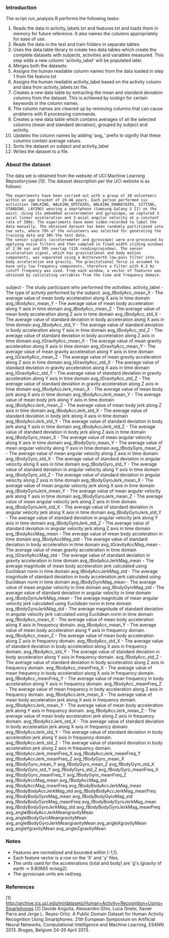 ### Introduction
The script run_analysis.R performs the following tasks:
1) Reads the data in activity_labels.txt and features.txt and loads them in memory for future reference. It also names the columns appropriately for ease of use.
2) Reads the data in the test and train folders in separate tables
3) Uses the data.table library to create two data tables which create the complete datasets with subjects, activities and variables measured. This step adds a new column 'activity_label' will be populated later.
4) Merges both the datasets.
5) Assigns the human readable column names from the data loaded in step 1 from file feature.txt
6) Assigns the human readable activity_label based on the activity column and data from activity_labels.txt file.
7) Creates a new data table by extracting the mean and standard deviation columns from the dataset. This is achieved by lookign for certain keywords in the column names.
8) The column names are cleaned up by removing columns that can cause problems with R processing commands.
9) Creates a new data table which contains averages of all the selected columns (mean and standard deviation), grouped by subject and activity.
10) Updates the column names by adding 'avg_' prefix to signify that these columns contain average values.
11) Sorts the dataset on subject and activity_label
12) Writes the dataset to a file.

### About the dataset
The data set is obtained from the website of UCI Machine Learning Repository(see [1]). The dataset description per the UCI website is as follows:
```
The experiments have been carried out with a group of 30 volunteers within an age bracket of 19-48 years. Each person performed six activities (WALKING, WALKING_UPSTAIRS, WALKING_DOWNSTAIRS, SITTING, STANDING, LAYING) wearing a smartphone (Samsung Galaxy S II) on the waist. Using its embedded accelerometer and gyroscope, we captured 3-axial linear acceleration and 3-axial angular velocity at a constant rate of 50Hz. The experiments have been video-recorded to label the data manually. The obtained dataset has been randomly partitioned into two sets, where 70% of the volunteers was selected for generating the training data and 30% the test data.
The sensor signals (accelerometer and gyroscope) were pre-processed by applying noise filters and then sampled in fixed-width sliding windows of 2.56 sec and 50% overlap (128 readings/window). The sensor acceleration signal, which has gravitational and body motion components, was separated using a Butterworth low-pass filter into body acceleration and gravity. The gravitational force is assumed to have only low frequency components, therefore a filter with 0.3 Hz cutoff frequency was used. From each window, a vector of features was obtained by calculating variables from the time and frequency domain.
```

###
subject - The study participant who performed the activities.
activity_label - The type of activity performed by the subject.
avg_tBodyAcc_mean_X - The average value of mean body acceleration along X axis in time domain
avg_tBodyAcc_mean_Y - The average value of mean body acceleration along Y axis in time domain
avg_tBodyAcc_mean_Z - The average value of mean body acceleration along Z axis in time domain
avg_tBodyAcc_std_X - The average value of standard deviation in body acceleration along X axis in time domain
avg_tBodyAcc_std_Y - The average value of standard deviation in body acceleration along Y axis in time domain
avg_tBodyAcc_std_Z - The average value of standard deviation in body acceleration along Z axis in time domain
avg_tGravityAcc_mean_X - The average value of mean gravity acceleration along X axis in time domain
avg_tGravityAcc_mean_Y - The average value of mean gravity acceleration along Y axis in time domain
avg_tGravityAcc_mean_Z - The average value of mean gravity acceleration along Z axis in time domain
avg_tGravityAcc_std_X - The average value of standard deviation in gravity acceleration along X axis in time domain
avg_tGravityAcc_std_Y - The average value of standard deviation in gravity acceleration along Y axis in time domain
avg_tGravityAcc_std_Z - The average value of standard deviation in gravity acceleration along Z axis in time domain
avg_tBodyAccJerk_mean_X - The average value of mean body jerk along X axis in time domain
avg_tBodyAccJerk_mean_Y - The average value of mean body jerk along Y axis in time domain
avg_tBodyAccJerk_mean_Z - The average value of mean body jerk along Z axis in time domain
avg_tBodyAccJerk_std_X - The average value of standard deviation in body jerk along X axis in time domain
avg_tBodyAccJerk_std_Y - The average value of standard deviation in body jerk along Y axis in time domain
avg_tBodyAccJerk_std_Z - The average value of standard deviation in body jerk along Z axis in time domain
avg_tBodyGyro_mean_X - The average value of mean angular velocity along X axis in time domain
avg_tBodyGyro_mean_Y - The average value of mean angular velocity along Y axis in time domain
avg_tBodyGyro_mean_Z - The average value of mean angular velocity along Z axis in time domain
avg_tBodyGyro_std_X - The average value of standard deviation in angular velocity along X axis in time domain
avg_tBodyGyro_std_Y - The average value of standard deviation in angular velocity along Y axis in time domain
avg_tBodyGyro_std_Z - The average value of standard deviation in angular velocity along Z axis in time domain
avg_tBodyGyroJerk_mean_X - The average value of mean angular velocity jerk along X axis in time domain
avg_tBodyGyroJerk_mean_Y - The average value of mean angular velocity jerk along Y axis in time domain
avg_tBodyGyroJerk_mean_Z - The average value of mean angular velocity jerk along Z axis in time domain
avg_tBodyGyroJerk_std_X - The average value of standard deviation in angular velocity jerk along X axis in time domain
avg_tBodyGyroJerk_std_Y - The average value of standard deviation in angular velocity jerk along Y axis in time domain
avg_tBodyGyroJerk_std_Z - The average value of standard deviation in angular velocity jerk along Z axis in time domain
avg_tBodyAccMag_mean - The average value of mean body acceleration in time domain
avg_tBodyAccMag_std  - The average value of standard deviation in body acceleration in time domain
avg_tGravityAccMag_mean - The average value of mean gravity acceleration in time domain
avg_tGravityAccMag_std  - The average value of standard deviation in gravity acceleration in time domain
avg_tBodyAccJerkMag_mean - The average magnitude of mean body acceleration jerk calculated using Euclidean norm in time domain
avg_tBodyAccJerkMag_std  - The average magnitude of standard deviation in body acceleration jerk calculated using Euclidean norm in time domain
avg_tBodyGyroMag_mean - The average value of mean angular velocity in time domain
avg_tBodyGyroMag_std  - The average value of standard deviation in angular velocity in time domain
avg_tBodyGyroJerkMag_mean - The average magnitude of mean angular velocity jerk calculated using Euclidean norm in time domain
avg_tBodyGyroJerkMag_std  - The average magnitude of standard deviation in angular velocity jerk calculated using Euclidean norm in time domain
avg_fBodyAcc_mean_X - The average value of mean body acceleration along X axis in frequency domain.
avg_fBodyAcc_mean_Y - The average value of mean body acceleration along Y axis in frequency domain.
avg_fBodyAcc_mean_Z - The average value of mean body acceleration along Z axis in frequency domain.
avg_fBodyAcc_std_X - The average value of standard deviation in body acceleration along X axis in frequency domain.
avg_fBodyAcc_std_Y - The average value of standard deviation in body acceleration along Y axis in frequency domain.
avg_fBodyAcc_std_Z - The average value of standard deviation in body acceleration along Z axis in frequency domain.
avg_fBodyAcc_meanFreq_X - The average value of mean frequency in body acceleration along X axis in frequency domain.
avg_fBodyAcc_meanFreq_Y - The average value of mean frequency in body acceleration along Y axis in frequency domain.
avg_fBodyAcc_meanFreq_Z - The average value of mean frequency in body acceleration along Z axis in frequency domain.
avg_fBodyAccJerk_mean_X - The average value of mean body acceleration jerk along X axis in frequency domain.
avg_fBodyAccJerk_mean_Y - The average value of mean body acceleration jerk along Y axis in frequency domain.
avg_fBodyAccJerk_mean_Z - The average value of mean body acceleration jerk along Z axis in frequency domain.
avg_fBodyAccJerk_std_X - The average value of standard deviation in body acceleration jerk along X axis in frequency domain.
avg_fBodyAccJerk_std_Y - The average value of standard deviation in body acceleration jerk along Y axis in frequency domain.
avg_fBodyAccJerk_std_Z - The average value of standard deviation in body acceleration jerk along Z axis in frequency domain.
avg_fBodyAccJerk_meanFreq_X
avg_fBodyAccJerk_meanFreq_Y
avg_fBodyAccJerk_meanFreq_Z
avg_fBodyGyro_mean_X
avg_fBodyGyro_mean_Y
avg_fBodyGyro_mean_Z
avg_fBodyGyro_std_X
avg_fBodyGyro_std_Y
avg_fBodyGyro_std_Z
avg_fBodyGyro_meanFreq_X
avg_fBodyGyro_meanFreq_Y
avg_fBodyGyro_meanFreq_Z
avg_fBodyAccMag_mean
avg_fBodyAccMag_std
avg_fBodyAccMag_meanFreq
avg_fBodyBodyAccJerkMag_mean
avg_fBodyBodyAccJerkMag_std
avg_fBodyBodyAccJerkMag_meanFreq
avg_fBodyBodyGyroMag_mean
avg_fBodyBodyGyroMag_std
avg_fBodyBodyGyroMag_meanFreq
avg_fBodyBodyGyroJerkMag_mean
avg_fBodyBodyGyroJerkMag_std
avg_fBodyBodyGyroJerkMag_meanFreq
avg_angletBodyAccJerkMeangravityMean
avg_angletBodyGyroMeangravityMean
avg_angletBodyGyroJerkMeangravityMean
avg_angleXgravityMean
avg_angleYgravityMean
avg_angleZgravityMean

### Notes
- Features are normalized and bounded within [-1,1].
- Each feature vector is a row on the 'X' and 'y' files.
- The units used for the accelerations (total and body) are 'g's (gravity of earth -> 9.80665 m/seg2).
- The gyroscope units are rad/seg.

### References
[1] http://archive.ics.uci.edu/ml/datasets/Human+Activity+Recognition+Using+Smartphones
[2] Davide Anguita, Alessandro Ghio, Luca Oneto, Xavier Parra and Jorge L. Reyes-Ortiz. A Public Domain Dataset for Human Activity Recognition Using Smartphones. 21th European Symposium on Artificial Neural Networks, Computational Intelligence and Machine Learning, ESANN 2013. Bruges, Belgium 24-26 April 2013.